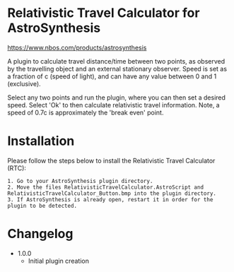 # Relativistic Travel Calculator for AstroSynthesis
https://www.nbos.com/products/astrosynthesis

A plugin to calculate travel distance/time between two points, as observed by the travelling object and an external stationary observer. Speed is set as a fraction of c (speed of light), and can have any value between 0 and 1 (exclusive).

Select any two points and run the plugin, where you can then set a desired speed. Select 'Ok' to then calculate relativistic travel information. Note, a speed of 0.7c is approximately the 'break even' point.

# Installation

Please follow the steps below to install the Relativistic Travel Calculator (RTC):

    1. Go to your AstroSynthesis plugin directory.
    2. Move the files RelativisticTravelCalculator.AstroScript and RelativisticTravelCalculator_Button.bmp into the plugin directory.
    3. If AstroSynthesis is already open, restart it in order for the plugin to be detected.

# Changelog

- 1.0.0
    - Initial plugin creation